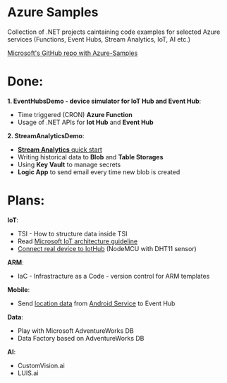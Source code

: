 # Azure Samples

Collection of .NET projects caintaining code examples for selected Azure services (Functions, Event Hubs, Stream Analytics, IoT, AI etc.)

[Microsoft's GitHub repo with Azure-Samples](https://github.com/Azure-Samples/azure-iot-samples-csharp)

# Done:

**1. EventHubsDemo - device simulator for IoT Hub and Event Hub**:
- Time triggered (CRON) **Azure Function**
- Usage of .NET APIs for **Iot Hub** and **Event Hub**

**2. StreamAnalyticsDemo**:
  - [**Stream Analytics** quick start](https://docs.microsoft.com/en-us/azure/stream-analytics/stream-analytics-quick-create-vs)
  - Writing historical data to **Blob** and **Table Storages**
  - Using **Key Vault** to manage secrets
  - **Logic App** to send email every time new blob is created
 
# Plans:

**IoT**:
  - TSI - How to structure data inside TSI
  - Read [Microsoft IoT architecture guideline](http://aka.ms/iotrefarchitecture)
  - [Connect real device to IotHub](https://www.telerik.com/blogs/diy-iot-for-azure) (NodeMCU with DHT11 sensor)

**ARM**:
  - IaC - Infrastracture as a Code - version control for ARM templates 

**Mobile**:
  - Send [location data](https://developer.xamarin.com/samples/mobile/BackgroundLocationDemo/) from [Android Service](https://docs.microsoft.com/en-us/xamarin/android/app-fundamentals/services/) to Event Hub

**Data**:
  - Play with Microsoft AdventureWorks DB 
  - Data Factory based on AdventureWorks DB 

**AI**:
  - CustomVision.ai
  - LUIS.ai
